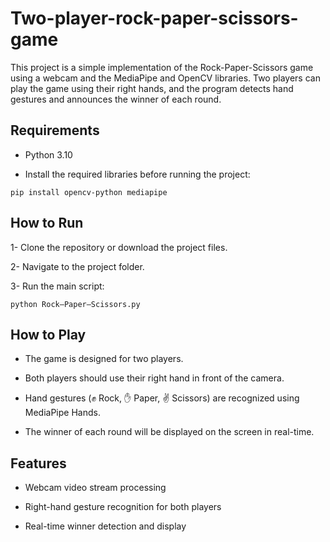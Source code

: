 # Two-player-rock-paper-scissors-game
This project is a simple implementation of the Rock-Paper-Scissors game using a webcam and the MediaPipe and OpenCV libraries. Two players can play the game using their right hands, and the program detects hand gestures and announces the winner of each round.

## Requirements

- Python 3.10

- Install the required libraries before running the project:

```
pip install opencv-python mediapipe
```

## How to Run

1- Clone the repository or download the project files.

2- Navigate to the project folder.

3- Run the main script:
 ```
python Rock–Paper–Scissors.py
``` 
## How to Play

- The game is designed for two players.

- Both players should use their right hand in front of the camera.

- Hand gestures (✊ Rock, ✋ Paper, ✌ Scissors) are recognized using MediaPipe Hands.

- The winner of each round will be displayed on the screen in real-time.



## Features

- Webcam video stream processing

- Right-hand gesture recognition for both players

- Real-time winner detection and display